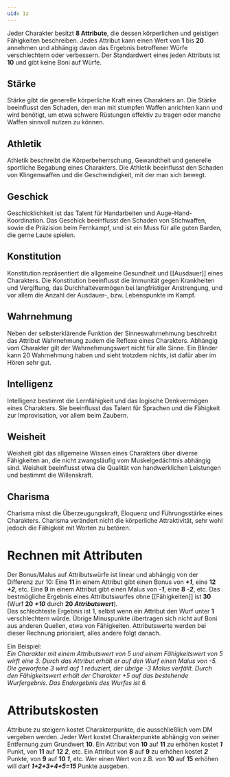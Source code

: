 ```yaml
---
uid: 1z
---
```

Jeder Charakter besitzt **8 Attribute**, die dessen körperlichen und geistigen Fähigkeiten beschreiben. Jedes Attribut kann einen Wert von **1** bis **20** annehmen und abhängig davon das Ergebnis betroffener Würfe verschlechtern oder verbessern. Der Standardwert eines jeden Attributs ist **10** und gibt keine Boni auf Würfe.

## Stärke
Stärke gibt die generelle körperliche Kraft eines Charakters an. Die Stärke beeinflusst den Schaden, den man mit stumpfen Waffen anrichten kann und wird benötigt, um etwa schwere Rüstungen effektiv zu tragen oder manche Waffen sinnvoll nutzen zu können.
## Athletik
Athletik beschreibt die Körperbeherrschung, Gewandtheit und generelle sportliche Begabung eines Charakters. Die Athletik beeinflusst den Schaden von Klingenwaffen und die Geschwindigkeit, mit der man sich bewegt.
## Geschick
Geschicklichkeit ist das Talent für Handarbeiten und Auge-Hand-Koordination. Das Geschick beeinflusst den Schaden von Stichwaffen, sowie die Präzision beim Fernkampf, und ist ein Muss für alle guten Barden, die gerne Laute spielen.
## Konstitution
Konstitution repräsentiert die allgemeine Gesundheit und [[Ausdauer]] eines Charakters. Die Konstitution beeinflusst die Immunität gegen Krankheiten und Vergiftung, das Durchhaltevermögen bei langfristiger Anstrengung, und vor allem die Anzahl der Ausdauer-, bzw. Lebenspunkte im Kampf.
## Wahrnehmung
Neben der selbsterklärende Funktion der Sinneswahrnehmung beschreibt das Attribut Wahrnehmung zudem die Reflexe eines Charakters. Abhängig vom Charakter gilt der Wahrnehmungswert nicht für alle Sinne. Ein Blinder kann 20 Wahrnehmung haben und sieht trotzdem nichts, ist dafür aber im Hören sehr gut.
## Intelligenz
Intelligenz bestimmt die Lernfähigkeit und das logische Denkvermögen eines Charakters. Sie beeinflusst das Talent für Sprachen und die Fähigkeit zur Improvisation, vor allem beim Zaubern.
## Weisheit
Weisheit gibt das allgemeine Wissen eines Charakters über diverse Fähigkeiten an, die nicht zwangsläufig vom Muskelgedächtnis abhängig sind. Weisheit beeinflusst etwa die Qualität von handwerklichen Leistungen und bestimmt die Willenskraft.
## Charisma
Charisma misst die Überzeugungskraft, Eloquenz und Führungsstärke eines Charakters. Charisma verändert nicht die körperliche Attraktivität, sehr wohl jedoch die Fähigkeit mit Worten zu betören.

# Rechnen mit Attributen

Der Bonus/Malus auf Attributswürfe ist linear und abhängig von der Differenz zur 10: Eine **11** in einem Attribut gibt einen Bonus von **_+1_**, eine **12** **_+2_**, etc. Eine **9** in einem Attribut gibt einen Malus von **_-1_**, eine **8** **_-2_**, etc. Das bestmögliche Ergebnis eines Attributswurfes ohne [[Fähigkeiten]] ist **30** (Wurf **20** **_+10_** durch **20 _Attributswert_**).  
Das schlechteste Ergebnis ist 1, selbst wenn ein Attribut den Wurf unter **1** verschlechtern würde. Übrige Minuspunkte übertragen sich nicht auf Boni aus anderen Quellen, etwa von Fähigkeiten. Attributswerte werden bei dieser Rechnung priorisiert, alles andere folgt danach.

Ein Beispiel:  
_Ein Charakter mit einem Attributswert von 5 und einem Fähigkeitswert von 5 wirft eine 3. Durch das Attribut erhält er auf den Wurf einen Malus von -5. Die geworfene 3 wird auf 1 reduziert, der übrige -3 Malus verfällt. Durch den Fähigkeitswert erhält der Charakter +5 auf das bestehende Wurfergebnis. Das Endergebnis des Wurfes ist 6._

# Attributskosten

Attribute zu steigern kostet Charakterpunkte, die ausschließlich vom DM vergeben werden. Jeder Wert kostet Charakterpunkte abhängig von seiner Entfernung zum Grundwert **10**. Ein Attribut von **10** auf **11** zu erhöhen kostet **_1_** Punkt, von **11** auf **12** **_2_**, etc. Ein Attribut von **8** auf **9** zu erhöhen kostet **_2_** Punkte, von **9** auf **10** **_1_**, etc. Wer einen Wert von z.B. von **10** auf **15** erhöhen will darf **_1+2+3+4+5=15_** Punkte ausgeben.